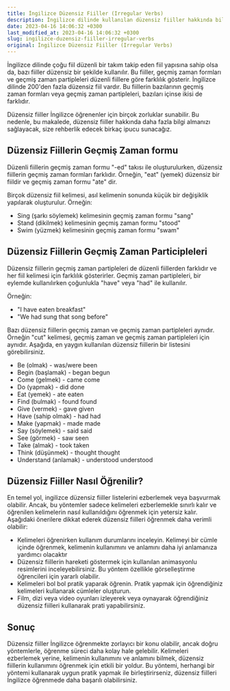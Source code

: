 ```yaml
---
title: İngilizce Düzensiz Fiiller (Irregular Verbs)
description: İngilizce dilinde kullanılan düzensiz fiiller hakkında bilgilendirici makale.
date: 2023-04-16 14:06:32 +0300
last_modified_at: 2023-04-16 14:06:32 +0300
slug: ingilizce-duzensiz-fiiller-irregular-verbs
original: İngilizce Düzensiz Fiiller (Irregular Verbs)
---
```

İngilizce dilinde çoğu fiil düzenli bir takım takip eden fiil yapısına sahip olsa da, bazı fiiller düzensiz bir şekilde kullanılır. Bu fiiller, geçmiş zaman formları ve geçmiş zaman partipleleri düzenli fiillere göre farklılık gösterir. İngilizce dilinde 200'den fazla düzensiz fiil vardır. Bu fiillerin bazılarının geçmiş zaman formları veya geçmiş zaman partipleleri, bazıları içinse ikisi de farklıdır.

Düzensiz fiiller İngilizce öğrenenler için birçok zorluklar sunabilir. Bu nedenle, bu makalede, düzensiz fiiller hakkında daha fazla bilgi almanızı sağlayacak, size rehberlik edecek birkaç ipucu sunacağız.

## Düzensiz Fiillerin Geçmiş Zaman formu

Düzenli fiillerin geçmiş zaman formu "-ed" takısı ile oluşturulurken, düzensiz fiillerin geçmiş zaman formları farklıdır. Örneğin, "eat" (yemek) düzensiz bir fiildir ve geçmiş zaman formu "ate" dir.

Birçok düzensiz fiil kelimesi, asıl kelimenin sonunda küçük bir değişiklik yapılarak oluşturulur. Örneğin:

- Sing (şarkı söylemek) kelimesinin geçmiş zaman formu "sang"
- Stand (dikilmek) kelimesinin geçmiş zaman formu "stood"
- Swim (yüzmek) kelimesinin geçmiş zaman formu "swam"

## Düzensiz Fiillerin Geçmiş Zaman Participleleri

Düzensiz fiillerin geçmiş zaman partipleleri de düzenli fiillerden farklıdır ve her fiil kelimesi için farklılık gösterirler. Geçmiş zaman partipleleri, bir eylemde kullanılırken çoğunlukla "have" veya "had" ile kullanılır.

Örneğin:

- "I have eaten breakfast"
- "We had sung that song before"

Bazı düzensiz fiillerin geçmiş zaman ve geçmiş zaman partipleleri aynıdır. Örneğin "cut" kelimesi, geçmiş zaman ve geçmiş zaman partipleleri için aynıdır. Aşağıda, en yaygın kullanılan düzensiz fiillerin bir listesini görebilirsiniz.

- Be (olmak) - was/were been
- Begin (başlamak) - began begun
- Come (gelmek) - came come
- Do (yapmak) - did done
- Eat (yemek) - ate eaten
- Find (bulmak) - found found
- Give (vermek) - gave given
- Have (sahip olmak) - had had
- Make (yapmak) - made made
- Say (söylemek) - said said
- See (görmek) - saw seen
- Take (almak) - took taken
- Think (düşünmek) - thought thought
- Understand (anlamak) - understood understood

## Düzensiz Fiiller Nasıl Öğrenilir?

En temel yol, ingilizce düzensiz fiiller listelerini ezberlemek veya başvurmak olabilir. Ancak, bu yöntemler sadece kelimeleri ezberlemekle sınırlı kalır ve öğrenilen kelimelerin nasıl kullanıldığını öğrenmek için yetersiz kalır. Aşağıdaki önerilere dikkat ederek düzensiz fiilleri öğrenmek daha verimli olabilir:

- Kelimeleri öğrenirken kullanım durumlarını inceleyin. Kelimeyi bir cümle içinde öğrenmek, kelimenin kullanımını ve anlamını daha iyi anlamanıza yardımcı olacaktır
- Düzensiz fiillerin hareketi göstermek için kullanılan animasyonlu resimlerini inceleyebilirsiniz. Bu yöntem özellikle görselleştirme öğrencileri için yararlı olabilir.
- Kelimeleri bol bol pratik yaparak öğrenin. Pratik yapmak için öğrendiğiniz kelimeleri kullanarak cümleler oluşturun.
- Film, dizi veya video oyunları izleyerek veya oynayarak öğrendiğiniz düzensiz fiilleri kullanarak prati yapabilirsiniz.

## Sonuç

Düzensiz fiiller İngilizce öğrenmekte zorlayıcı bir konu olabilir, ancak doğru yöntemlerle, öğrenme süreci daha kolay hale gelebilir. Kelimeleri ezberlemek yerine, kelimenin kullanımını ve anlamını bilmek, düzensiz fiillerin kullanımını öğrenmek için etkili bir yoldur. Bu yöntemi, herhangi bir yöntemi kullanarak uygun pratik yapmak ile birleştirirseniz, düzensiz fiilleri İngilizce öğrenmede daha başarılı olabilirsiniz.